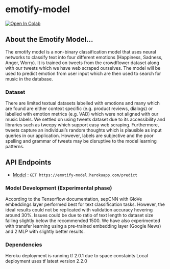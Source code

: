# emotify-model

[![Open In Colab](https://colab.research.google.com/assets/colab-badge.svg)](https://colab.research.google.com/github/orzymandias/emotify-model/blob/master/emotify.ipynb)

## About the Emotify Model...

The emotify model is a non-binary classification model that uses neural networks to classify text into four different emotions (Happiness, Sadness, Anger, Worry). It is trained on tweets from the crowdflower dataset along with our tweets which we have web scraped ourselves. 
The model will be used to predict emotion from user input which are then used to search for music in the database.

### Dataset
There are limited textual datasets labelled with emotions and many which are found are either context specific (e.g. product reviews, dialogs) or labelled with emotion metrics (e.g. VAD) which were not aligned with our music labels.
We settled on using tweets dataset due to its accessibility and libraries such as tweepy which support easy web scraping. Furthermore, tweets capture an individual’s random thoughts which is plausible as input queries in our application. However, labels are subjective and the poor spelling and grammar of tweets may be disruptive to the model learning patterns.

## API Endpoints

* [Model](model.md) : `GET https://emotify-model.herokuapp.com/predict`


### Model Development  (Experimental phase)
According to the Tensorflow documentation, sepCNN with GloVe embeddings layer performed best for text classification tasks. However, the ideal results could not be replicated with validation accuracy hovering around 30%. Issues could be due to ratio of text length to dataset size falling slightly below the recommended 1500. 
We have also experimented with transfer learning using a pre-trained embedding layer (Google News) and 2 MLP with slightly better results.


### Dependencies
Heroku deployment is running tf 2.0.1 due to space constaints
Local deployment uses tf latest version 2.2.0
